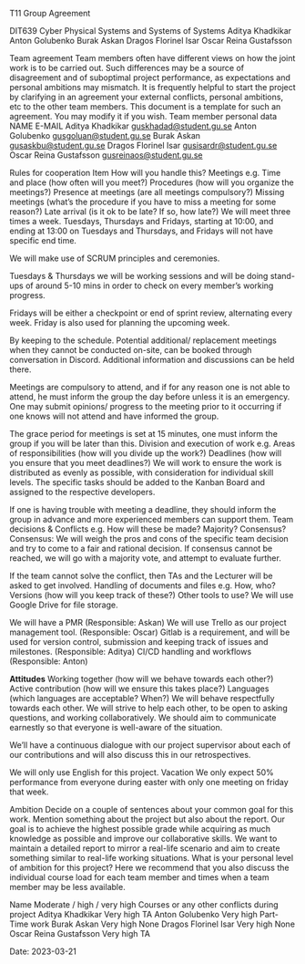 T11 Group Agreement

DIT639 Cyber Physical Systems and Systems of Systems
Aditya Khadkikar
Anton Golubenko
Burak Askan
Dragos Florinel Isar
Oscar Reina Gustafsson

Team agreement 
Team members often have different views on how the joint work is to be carried out.  Such differences may be a source of disagreement and of suboptimal project performance, as expectations and personal ambitions may mismatch. It is frequently helpful to start the project by clarifying in an agreement your external conflicts, personal ambitions, etc to the other team members. This document is a template for such an agreement. You may modify it if you wish.	
Team member personal data
NAME
E-MAIL
Aditya Khadkikar
guskhadad@student.gu.se
Anton Golubenko
gusgoluan@student.gu.se
Burak Askan
gusaskbu@student.gu.se
Dragos Florinel Isar
gusisardr@student.gu.se
Oscar Reina Gustafsson
gusreinaos@student.gu.se


Rules for cooperation
Item
How will you handle this?
Meetings e.g.
Time and place (how often will you meet?)
Procedures (how will you organize the meetings?)
Presence at meetings (are all meetings compulsory?)
Missing meetings (what’s the procedure if you have to miss a meeting for some reason?)
Late arrival (is it ok to be late? If so, how late?)
We will meet three times a week. Tuesdays, Thursdays and Fridays, starting at 10:00, and ending at 13:00 on Tuesdays and Thursdays, and Fridays will not have specific end time. 

We will make use of SCRUM principles and ceremonies.

Tuesdays & Thursdays we will be working sessions and will be doing  stand-ups of around 5-10 mins in order to check on every member’s working progress.

Fridays will be either a checkpoint or end of sprint review, alternating every week. Friday is also used for planning the upcoming week.

By keeping to the schedule. Potential additional/ replacement meetings when they cannot be conducted on-site, can be booked through conversation in Discord. Additional information and discussions can be held there.

Meetings are compulsory to attend, and if for any reason one is not able to attend, he must inform the group the day before unless it is an emergency. One  may submit opinions/ progress to the meeting prior to it occurring if one knows will not attend and have informed the group.

The grace period for meetings is set at 15 minutes, one must inform the group if you will be later than this.
Division and execution of work e.g.
Areas of responsibilities (how will you divide up the work?)
Deadlines (how will you ensure that you meet deadlines?)
We will work to ensure the work is distributed as evenly as possible, with consideration for individual skill levels. The specific tasks should be added to the Kanban Board and assigned to the respective developers.

If one is having trouble with meeting a deadline, they should inform the group in advance and more experienced members can support them.
Team decisions & Conflicts e.g.
How will these be made? Majority? Consensus?
Consensus: We will weigh the pros and cons of the specific team decision and try to come to a fair and rational decision. 
If consensus cannot be reached, we will go with a majority vote, and attempt to evaluate further.

If the team cannot solve the conflict, then TAs and the Lecturer will be asked to get involved.
Handling of documents and files
e.g.
How, who?
Versions (how will you keep track of these?)
Other tools to use?
We will use Google Drive for file storage. 


We will have a PMR (Responsible: Askan)
We will use Trello as our project management tool. (Responsible: Oscar) 
Gitlab is a requirement, and will be used for version control, submission and keeping track of issues and milestones. (Responsible: Aditya)
CI/CD handling and workflows (Responsible: Anton)


**Attitudes**
Working together (how will we behave towards each other?)
Active contribution (how will we ensure this takes place?)
Languages (which languages are acceptable? When?)
We will behave respectfully towards each other. We will strive to help each other, to be open to asking questions, and working collaboratively. We should aim to communicate earnestly so that everyone is well-aware of the situation.

We’ll have a continuous dialogue with our project supervisor about each of our contributions and will also discuss this in our retrospectives.

We will only use English for this project.
Vacation
We only expect 50% performance from everyone during easter with only one meeting on friday that week.


Ambition
Decide on a couple of sentences about your common goal for this work. Mention something about the project but also about the report.
Our goal is to achieve the highest possible grade while acquiring as much knowledge as possible and improve our collaborative skills. We want to maintain a detailed report to mirror a real-life scenario and aim to create something similar to real-life working situations. 
What is your personal level of ambition for this project? Here we recommend that you also discuss the individual course load for each team member and times when a team member may be less available.

Name
Moderate / high / very high
Courses or any other conflicts during project
Aditya Khadkikar
 Very high
TA
Anton Golubenko
Very high
Part-Time work
Burak Askan
Very high
None
Dragos Florinel Isar
Very high
None
Oscar Reina Gustafsson
Very high
TA




Date: 2023-03-21

